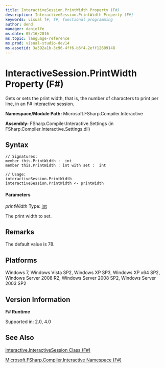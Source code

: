```yaml
---
title: InteractiveSession.PrintWidth Property (F#)
description: InteractiveSession.PrintWidth Property (F#)
keywords: visual f#, f#, functional programming
author: dend
manager: danielfe
ms.date: 05/16/2016
ms.topic: language-reference
ms.prod: visual-studio-dev14
ms.assetid: 3a392a1b-3c96-4ff6-b6f4-2eff12609148 
---
```


# InteractiveSession.PrintWidth Property (F#)

Gets or sets the print width, that is, the number of characters to print per line, in an F# interactive session.

**Namespace/Module Path:** Microsoft.FSharp.Compiler.Interactive

**Assembly:** FSharp.Compiler.Interactive.Settings (in FSharp.Compiler.Interactive.Settings.dll)


## Syntax

```
// Signatures:
member this.PrintWidth :  int
member this.PrintWidth : int with set :  int

// Usage:
interactiveSession.PrintWidth
interactiveSession.PrintWidth <- printWidth
```

#### Parameters
*printWidth*
Type: [int](https://msdn.microsoft.com/library/025d5455-3622-4ea5-9573-3ecbd4ee1375)


The print width to set.




## Remarks
The default value is 78.


## Platforms
Windows 7, Windows Vista SP2, Windows XP SP3, Windows XP x64 SP2, Windows Server 2008 R2, Windows Server 2008 SP2, Windows Server 2003 SP2


## Version Information
**F# Runtime**

Supported in: 2.0, 4.0



## See Also
[Interactive.InteractiveSession Class &#40;F&#35;&#41;](Interactive.InteractiveSession-Class-%5BFSharp%5D.md)

[Microsoft.FSharp.Compiler.Interactive Namespace &#40;F&#35;&#41;](Microsoft.FSharp.Compiler.Interactive-Namespace-%5BFSharp%5D.md)

